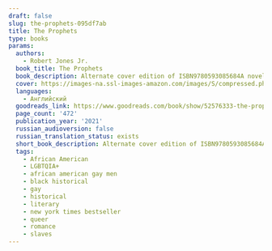```yaml
---
draft: false
slug: the-prophets-095df7ab
title: The Prophets
type: books
params:
  authors:
    - Robert Jones Jr.
  book_title: The Prophets
  book_description: Alternate cover edition of ISBN9780593085684A novel about the forbidden union between two enslaved young men on a Deep South plantation, the refuge they find in each other, and a betrayal that threatens their existence.Isaiah was Samuel’s and Samuel was Isaiah’s. That was the way it was since the beginning, and the way it was to be until the end. In the barn they tended to the animals, but also to each other, transforming the hollowed-out shed into a place of human refuge, a source of intimacy and hope in a world ruled by vicious masters. But when an older man—a fellow slave—seeks to gain favor by preaching the master’s gospel on the plantation, the enslaved begin to turn on their own. Isaiah and Samuel’s love, which was once so simple, is seen as sinful and a clear danger to the plantation’s harmony.With a lyricism reminiscent of Toni Morrison, Robert Jones, Jr. fiercely summons the voices of slaver and the enslaved alike to tell the story of these two men; from Amos the preacher to the calculating slave-master himself to the long line of women that surround them, women who have carried the soul of the plantation on their shoulders. As tensions build and the weight of centuries—of ancestors and future generations to come—culminate in a climactic reckoning, The Prophets masterfully reveals the pain and suffering of inheritance, but is also shot through with hope, beauty, and truth, portraying the enormous, heroic power of love.
  cover: https://images-na.ssl-images-amazon.com/images/S/compressed.photo.goodreads.com/books/1584823829i/52576333.jpg
  languages:
    - Английский
  goodreads_link: https://www.goodreads.com/book/show/52576333-the-prophets
  page_count: '472'
  publication_year: '2021'
  russian_audioversion: false
  russian_translation_status: exists
  short_book_description: Alternate cover edition of ISBN9780593085684A novel about the forbidden union between two enslaved young men on a Deep South plantation, the refuge they find in each other, and a betrayal that...
  tags:
    - African American
    - LGBTQIA+
    - african american gay men
    - black historical
    - gay
    - historical
    - literary
    - new york times bestseller
    - queer
    - romance
    - slaves
---
```


